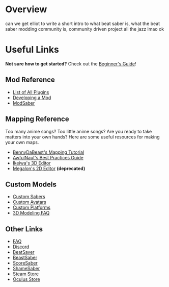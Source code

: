 <!-- TITLE: Beat Saber Modding Group -->
<!-- SUBTITLE: Welcome to the Beat Saber Modding Community Wiki! -->

# Overview
can we get elliot to write a short intro to what beat saber is, what the beat saber modding community is, community driven project all the jazz lmao
ok

# Useful Links
**Not sure how to get started?**
Check out the [Beginner's Guide](beginners-guide)!

## Mod Reference
* [List of All Plugins](plugin-index)
* [Developing a Mod]()
* [ModSaber](https://www.modsaber.ml/)

## Mapping Reference
Too many anime songs? Too little anime songs? Are you ready to take matters into your own hands? Here are some useful resources for making your own maps.
* [BennyDaBeast's Mapping Tutorial](https://bsaber.com/benny-custom-mapping/)
* [AwfulNaut's Best Practices Guide](https://bit.ly/2LjbURw)
* [Ikeiwa's 3D Editor](https://github.com/Ikeiwa/3D-beatsaber-song-editor/releases)
* [Megalon's 2D Editor](https://github.com/megalon/BeatSaber-UnofficialTrackEditor/releases) **(deprecated)**

## Custom Models
* [Custom Sabers](models/custom-sabers)
* [Custom Avatars](models/custom-avatars)
* [Custom Platforms](models/custom-platforms)
* [3D Modeling FAQ](models/FAQ)

## Other Links
* [FAQ](faq)
* [Discord](https://discord.gg/beatsabermods)
* [BeatSaver](https://beatsaver.com/)
* [BeastSaber](https://bsaber.com/)
* [ScoreSaber](https://scoresaber.com/)
* [ShameSaber](https://shamesaber.ml/)
* [Steam Store](https://store.steampowered.com/app/620980/Beat_Saber/)
* [Oculus Store](https://www.oculus.com/experiences/rift/1304877726278670/)
